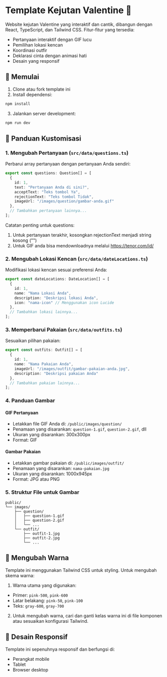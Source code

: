 # Template Kejutan Valentine 💝

Website kejutan Valentine yang interaktif dan cantik, dibangun dengan React, TypeScript, dan Tailwind CSS. Fitur-fitur yang tersedia:
- Pertanyaan interaktif dengan GIF lucu
- Pemilihan lokasi kencan
- Koordinasi outfir
- Deklarasi cinta dengan animasi hati
- Desain yang responsif

## 🚀 Memulai

1. Clone atau fork template ini
2. Install dependensi:
```bash
npm install
```
3. Jalankan server development:
```bash
npm run dev
```

## 📝 Panduan Kustomisasi

### 1. Mengubah Pertanyaan (`src/data/questions.ts`)

Perbarui array pertanyaan dengan pertanyaan Anda sendiri:

```typescript
export const questions: Question[] = [
  {
    id: 1,
    text: "Pertanyaan Anda di sini?",
    acceptText: "Teks tombol Ya",
    rejectionText: "Teks tombol Tidak",
    imageUrl: "/images/question/gambar-anda.gif"
  },
  // Tambahkan pertanyaan lainnya...
];
```

Catatan penting untuk questions:
1. Untuk pertanyaan terakhir, kosongkan rejectionText menjadi string kosong ("")
2. Untuk GIF anda bisa mendownloadnya melalui https://tenor.com/id/

### 2. Mengubah Lokasi Kencan (`src/data/dateLocations.ts`)

Modifikasi lokasi kencan sesuai preferensi Anda:

```typescript
export const dateLocations: DateLocation[] = [
  {
    id: 1,
    name: "Nama Lokasi Anda",
    description: "Deskripsi lokasi Anda",
    icon: "nama-icon" // Menggunakan icon Lucide
  },
  // Tambahkan lokasi lainnya...
];
```

### 3. Memperbarui Pakaian (`src/data/outfits.ts`)

Sesuaikan pilihan pakaian:

```typescript
export const outfits: Outfit[] = [
  {
    id: 1,
    name: "Nama Pakaian Anda",
    imageUrl: "/images/outfit/gambar-pakaian-anda.jpg",
    description: "Deskripsi pakaian Anda"
  },
  // Tambahkan pakaian lainnya...
];
```

### 4. Panduan Gambar

#### GIF Pertanyaan
- Letakkan file GIF Anda di: `/public/images/question/`
- Penamaan yang disarankan: `question-1.gif`, `question-2.gif`, dll
- Ukuran yang disarankan: 300x300px
- Format: GIF

#### Gambar Pakaian
- Letakkan gambar pakaian di: `/public/images/outfit/`
- Penamaan yang disarankan: `nama-pakaian.jpg`
- Ukuran yang disarankan: 1000x945px
- Format: JPG atau PNG

### 5. Struktur File untuk Gambar

```
public/
└── images/
    ├── question/
    │   ├── question-1.gif
    │   ├── question-2.gif
    │   └── ...
    └── outfit/
        ├── outfit-1.jpg
        ├── outfit-2.jpg
        └── ...
```

## 🎨 Mengubah Warna

Template ini menggunakan Tailwind CSS untuk styling. Untuk mengubah skema warna:

1. Warna utama yang digunakan:
- Primer: `pink-500`, `pink-600`
- Latar belakang: `pink-50`, `pink-100`
- Teks: `gray-600`, `gray-700`

2. Untuk mengubah warna, cari dan ganti kelas warna ini di file komponen atau sesuaikan konfigurasi Tailwind.

## 📱 Desain Responsif

Template ini sepenuhnya responsif dan berfungsi di:
- Perangkat mobile
- Tablet
- Browser desktop